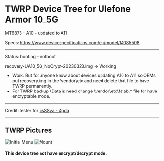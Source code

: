 # TWRP Device Tree for Ulefone Armor 10_5G
MT6873 - A10 - updated to A11

Specs: https://www.devicespecifications.com/en/model/f4085508

---------------
Status: booting - notboot

recovery-UA10_5G_NoCrypt-20230323.img => Working
 - Work. But for anyone know about devices updating A10 to A11 so OEMs put recovery.img in the \vendor\etc and need delete that file to have TWRP permanently.
 - For TWRP backup \Data is need change \vendor\etc\fstab.* file for have encryptable mode.

------------------------------------
Credit: tester for [osSSya - 4pda](https://4pda.to/forum/index.php?showuser=1949259)

--------------------------------
TWRP Pictures
-------------
![Initial Menu](https://github.com/lopestom/twrp_device_ulefone_Armor_10_5G/releases/download/TWRP-Ulefone_Armor_10_5G/photo_2023-04-01_22-30-33.jpg) ![Mount](https://github.com/lopestom/twrp_device_ulefone_Armor_10_5G/releases/download/TWRP-Ulefone_Armor_10_5G/photo_2023-04-01_22-30-43.jpg)


#### This device tree not have encrypt/decrypt mode.


#
